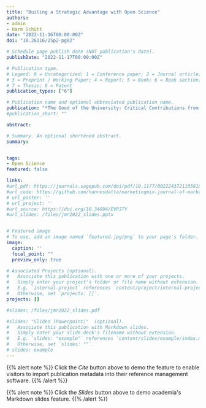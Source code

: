 ```yaml
---
title: "Builing a Strategic Advantage with Open Science"
authors:
- admin
- Harm Schütt
date: "2022-11-16T00:00:00Z"
doi: "10.26116/25p2-pg82"

# Schedule page publish date (NOT publication's date).
publishDate: "2022-11-17T00:00:00Z"

# Publication type.
# Legend: 0 = Uncategorized; 1 = Conference paper; 2 = Journal article;
# 3 = Preprint / Working Paper; 4 = Report; 5 = Book; 6 = Book section;
# 7 = Thesis; 8 = Patent
publication_types: ["6"]

# Publication name and optional abbreviated publication name.
publication: "*The Good of the University: Critical Contributions from the Tilburg Young Academy*, Open Press TiU (A. ten Klooster, Ed.)"
#publication_short: ""

abstract: 

# Summary. An optional shortened abstract.
summary: 


tags:
- Open Science
featured: false

links:
#url_pdf: https://journals.sagepub.com/doi/pdf/10.1177/00222437211058102
#url_code: https://github.com/hannesdatta/marketingmix-journal-of-marketing-research
# url_poster: ''
# url_project: ''
#url_source: https://doi.org/10.34894/EVPJTY
#url_slides: /files/jmr2022_slides.pptx


# Featured image
# To use, add an image named `featured.jpg/png` to your page's folder.
image:
  caption: ''
  focal_point: ""
  preview_only: true

# Associated Projects (optional).
#   Associate this publication with one or more of your projects.
#   Simply enter your project's folder or file name without extension.
#   E.g. `internal-project` references `content/project/internal-project/index.md`.
#   Otherwise, set `projects: []`.
projects: []

#slides: /files/jmr2022_slides.pdf

#slides: "Slides (Powerpoint)"  (optional).
#   Associate this publication with Markdown slides.
#   Simply enter your slide deck's filename without extension.
#   E.g. `slides: "example"` references `content/slides/example/index.md`.
#   Otherwise, set `slides: ""`.
# slides: example
---
```


{{% alert note %}}
Click the *Cite* button above to demo the feature to enable visitors to import publication metadata into their reference management software.
{{% /alert %}}

{{% alert note %}}
Click the *Slides* button above to demo academia's Markdown slides feature.
{{% /alert %}}

<!-- Supplementary notes can be added here, including [code and math](https://sourcethemes.com/academic/docs/writing-markdown-latex/). -->
